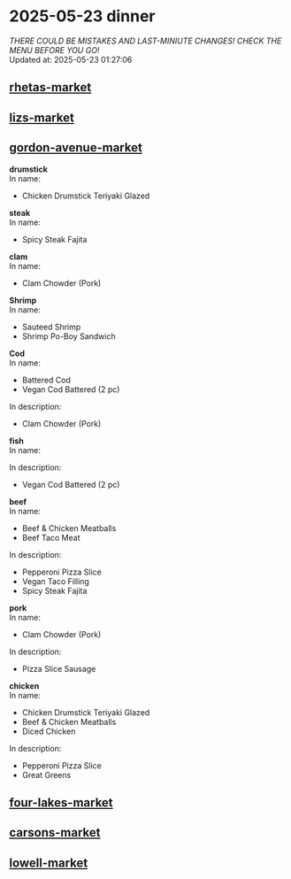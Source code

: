 # 2025-05-23 dinner  
*THERE COULD BE MISTAKES AND LAST-MINIUTE CHANGES! CHECK THE MENU BEFORE YOU GO!*  
Updated at: 2025-05-23 01:27:06  
## [rhetas-market](https://wisc-housingdining.nutrislice.com/menu/rhetas-market/dinner/2025-05-23)  
## [lizs-market](https://wisc-housingdining.nutrislice.com/menu/lizs-market/dinner/2025-05-23)  
## [gordon-avenue-market](https://wisc-housingdining.nutrislice.com/menu/gordon-avenue-market/dinner/2025-05-23)  
**drumstick**  
In name:   
 - Chicken Drumstick Teriyaki Glazed  
  
**steak**  
In name:   
 - Spicy Steak Fajita  
  
**clam**  
In name:   
 - Clam Chowder (Pork)  
  
**Shrimp**  
In name:   
 - Sauteed Shrimp  
 - Shrimp Po-Boy Sandwich  
  
**Cod**  
In name:   
 - Battered Cod  
 - Vegan Cod Battered (2 pc)  
  
In description:   
 - Clam Chowder (Pork)  
  
**fish**  
In name:   
  
In description:   
 - Vegan Cod Battered (2 pc)  
  
**beef**  
In name:   
 - Beef & Chicken Meatballs  
 - Beef Taco Meat  
  
In description:   
 - Pepperoni Pizza Slice  
 - Vegan Taco Filling  
 - Spicy Steak Fajita  
  
**pork**  
In name:   
 - Clam Chowder (Pork)  
  
In description:   
 - Pizza Slice Sausage  
  
**chicken**  
In name:   
 - Chicken Drumstick Teriyaki Glazed  
 - Beef & Chicken Meatballs  
 - Diced Chicken  
  
In description:   
 - Pepperoni Pizza Slice  
 - Great Greens  
  
## [four-lakes-market](https://wisc-housingdining.nutrislice.com/menu/four-lakes-market/dinner/2025-05-23)  
## [carsons-market](https://wisc-housingdining.nutrislice.com/menu/carsons-market/dinner/2025-05-23)  
## [lowell-market](https://wisc-housingdining.nutrislice.com/menu/lowell-market/dinner/2025-05-23)  
  
